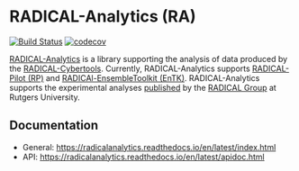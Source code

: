 # RADICAL-Analytics (RA)

[![Build Status](https://github.com/radical-cybertools/radical.analytics/actions/workflows/python-app.yml/badge.svg)](https://github.com/radical-cybertools/radical.analytics/actions/workflows/python-app.yml)
[![codecov](https://codecov.io/gh/radical-cybertools/radical.analytics/branch/devel/graph/badge.svg)](https://codecov.io/gh/radical-cybertools/radical.analytics)

[RADICAL-Analytics](https://github.com/radical-cybertools/radical.analytics) is a library supporting the analysis of data produced by the [RADICAL-Cybertools](https://radical-cybertools.github.io/). Currently, RADICAL-Analytics supports [RADICAL-Pilot (RP)](https://github.com/radical-cybertools/radical.pilot) and [RADICAl-EnsembleToolkit (EnTK)](https://github.com/radical-cybertools/radical.entk). RADICAL-Analytics supports the experimental analyses [published](http://radical.rutgers.edu/publications/) by the [RADICAL Group](http://radical.rutgers.edu/) at Rutgers University.

## Documentation
* General: https://radicalanalytics.readthedocs.io/en/latest/index.html
* API: https://radicalanalytics.readthedocs.io/en/latest/apidoc.html
